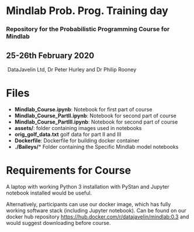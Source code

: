 # Mindlab Prob. Prog. Training day
### Repository for the Probabilistic Programming Course for Mindlab
25-26th February 2020
---------------------
 DataJavelin Ltd, Dr Peter Hurley and Dr Philip Rooney

# Files
* **Mindlab_Course.ipynb**: Notebook for first part of course
* **Mindlab_Course_PartII.ipynb**: Notebook for second part of course
* **Mindlab_Course_PartIII.ipynb**: Notebook for second part of course
* **assets/**: folder containing images used in notebooks
* **orig_golf_data.txt** golf data for part II and III
* **Dockerfile**: Dockerfile for building docker container
* **./Baileys/*** Folder containing the Specific Mindlab model notebooks

# Requirements for Course
A laptop with working Python 3 installation with PyStan and Jupyter notebook installed would be useful. 

Alternatively, participants can use our docker image, which has fully working software stack (including Jupyter notebook). Can be found on our docker hub repository https://hub.docker.com/r/datajavelin/mindlab:0.3 and would suggest downloading before course.
